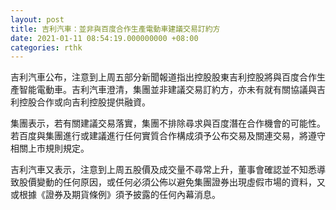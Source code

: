 ```yaml
---
layout: post
title: 吉利汽車：並非與百度合作生產電動車建議交易訂約方
date: 2021-01-11 08:54:19.000000000 +08:00
categories: rthk
---
```


吉利汽車公布，注意到上周五部分新聞報道指出控股股東吉利控股將與百度合作生產智能電動車。吉利汽車澄清，集團並非建議交易訂約方，亦未有就有關協議與吉利控股合作或向吉利控股提供融資。

集團表示，若有關建議交易落實，集團不排除尋求與百度潛在合作機會的可能性。若百度與集團進行或建議進行任何實質合作構成須予公布交易及關連交易，將遵守相關上市規則規定。

吉利汽車又表示，注意到上周五股價及成交量不尋常上升，董事會確認並不知悉導致股價變動的任何原因，或任何必須公佈以避免集團證券出現虛假市場的資料，又或根據《證券及期貨條例》須予披露的任何內幕消息。
